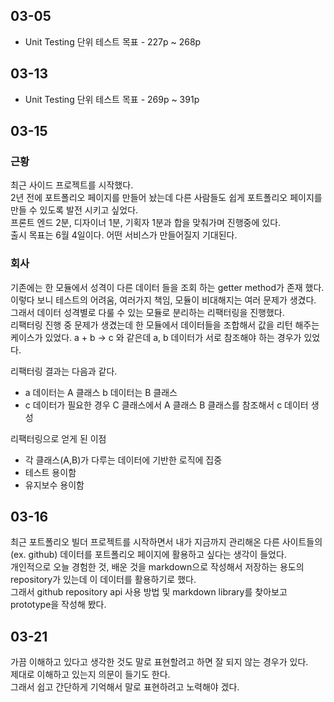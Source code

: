 ## 03-05

- Unit Testing 단위 테스트 목표 - 227p ~ 268p

## 03-13

- Unit Testing 단위 테스트 목표 - 269p ~ 391p

## 03-15

### 근황

최근 사이드 프로젝트를 시작했다.  
2년 전에 포트폴리오 페이지를 만들어 놨는데 다른 사람들도 쉽게 포트폴리오 페이지를 만들 수 있도록 발전 시키고 싶었다.  
프론트 엔드 2분, 디자이너 1분, 기획자 1분과 합을 맞춰가며 진행중에 있다.  
출시 목표는 6월 4일이다.
어떤 서비스가 만들어질지 기대된다.

### 회사

기존에는 한 모듈에서 성격이 다른 데이터 들을 조회 하는 getter method가 존재 했다.  
이렇다 보니 테스트의 어려움, 여러가지 책임, 모듈이 비대해지는 여러 문제가 생겼다.  
그래서 데이터 성격별로 다룰 수 있는 모듈로 분리하는 리팩터링을 진행했다.  
리팩터링 진행 중 문제가 생겼는데 한 모듈에서 데이터들을 조합해서 값을 리턴 해주는 케이스가 있었다.
a + b -> c 와 같은데 a, b 데이터가 서로 참조해야 하는 경우가 있었다.

리팩터링 결과는 다음과 같다.

- a 데이터는 A 클래스 b 데이터는 B 클래스
- c 데이터가 필요한 경우 C 클래스에서 A 클래스 B 클래스를 참조해서 c 데이터 생성

리팩터링으로 얻게 된 이점

- 각 클래스(A,B)가 다루는 데이터에 기반한 로직에 집중
- 테스트 용이함
- 유지보수 용이함

## 03-16

최근 포트폴리오 빌더 프로젝트를 시작하면서 내가 지금까지 관리해온 다른 사이트들의(ex. github) 데이터를 포트폴리오 페이지에 활용하고 싶다는 생각이 들었다.  
개인적으로 오늘 경험한 것, 배운 것을 markdown으로 작성해서 저장하는 용도의 repository가 있는데 이 데이터를 활용하기로 했다.  
그래서 github repository api 사용 방법 및 markdown library를 찾아보고 prototype을 작성해 봤다.

## 03-21

가끔 이해하고 있다고 생각한 것도 말로 표현할려고 하면 잘 되지 않는 경우가 있다.  
제대로 이해하고 있는지 의문이 들기도 한다.  
그래서 쉽고 간단하게 기억해서 말로 표현하려고 노력해야 겠다.
